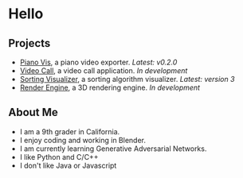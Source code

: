 [1]: https://github.com/HuangPatrick16777216/piano_vis
[2]: https://github.com/HuangPatrick16777216/video_call
[3]: https://github.com/HuangPatrick16777216/sorting_visualizer
[4]: https://github.com/HuangPatrick16777216/render_engine

# Hello

## Projects
- [Piano Vis][1], a piano video exporter. _Latest: v0.2.0_
- [Video Call][2], a video call application. _In development_
- [Sorting Visualizer][3], a sorting algorithm visualizer. _Latest: version 3_
- [Render Engine][4], a 3D rendering engine. _In development_

## About Me
* I am a 9th grader in California.
* I enjoy coding and working in Blender.
* I am currently learning Generative Adversarial Networks.
* I like Python and C/C++
* I don't like Java or Javascript

